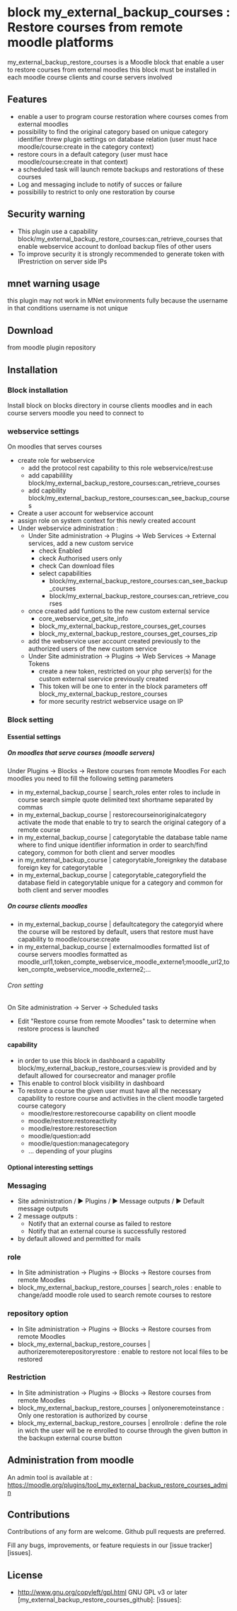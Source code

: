 # block my_external_backup_courses : Restore courses from remote moodle platforms

my_external_backup_restore_courses is a Moodle block that enable a user to restore courses from external moodles
this block must be installed in each moodle course clients and course servers involved

## Features
  * enable a user to program course restoration where courses comes from external moodles
  * possibility to find the original category based on unique category identifier threw plugin settings on database relation (user must hace moodle/course:create in the category context)
  * restore cours in a default category (user must hace moodle/course:create in that context)
  * a scheduled task will launch remote backups and restorations of these courses
  * Log and messaging include to notify of succes or failure
  * possibilily to restrict to only one restoration by course

## Security warning
* This plugin use a capability block/my_external_backup_restore_courses:can_retrieve_courses that enable webservice account to donload backup files of other users
* To improve security it is strongly recommended to generate token with IPrestriction on server side IPs

## mnet warning usage
this plugin may not work in MNet environments fully because the username in that conditions username is not unique

## Download

from moodle plugin repository

## Installation

### Block installation
Install block on blocks directory in course clients moodles and in each course servers moodle you need to connect to

### webservice settings
On moodles that serves courses
* create role for webservice
  * add the protocol rest capability to this role webservice/rest:use
  * add capabilility block/my_external_backup_restore_courses:can_retrieve_courses
  * add capbility block/my_external_backup_restore_courses:can_see_backup_courses
 * Create a user account for webservice account 
* assign role on system context for this newly created account
* Under webservice administration :
  * Under Site administration -> Plugins -> Web Services -> External services, add a new custom service
    * check Enabled
    * ckeck Authorised users only
    * check  Can download files
    * select capabilities
      * block/my_external_backup_restore_courses:can_see_backup_courses
      * block/my_external_backup_restore_courses:can_retrieve_courses
  * once created add funtions to the new custom external service
    * core_webservice_get_site_info
    * block_my_external_backup_restore_courses_get_courses
    * block_my_external_backup_restore_courses_get_courses_zip
  *  add the webservice user account created previously to the authorized users of the new custom service
  * Under Site administration -> Plugins -> Web Services -> Manage Tokens
    * create a new token, restricted on your php server(s) for the custom external sservice previously created
    * This token will be one to enter in the block parameters off block_my_external_backup_restore_courses
    * for more security restrict webservice usage on IP

### Block setting
#### Essential settings
##### On moodles that serve courses (moodle servers)

Under Plugins -> Blocks -> Restore courses from remote Moodles
For each moodles you need to fill the following setting parameters

  * in my_external_backup_course | search_roles enter roles to include in course search simple quote delimited text shortname separated by commas
  * in my_external_backup_course | restorecourseinoriginalcategory activate the mode that enable to try to search the original category of a remote course 
  * in my_external_backup_course | categorytable the database table name where to find unique identifier information in order to search/find category, common for both client and server moodles
  * in my_external_backup_course | categorytable_foreignkey the database foreign key for categorytable
  * in my_external_backup_course | categorytable_categoryfield the database field in categorytable unique for a category and common for both client and server moodles

##### On course clients moodles
  * in my_external_backup_course | defaultcategory the categoryid where the course will be restored by default, users that restore must have capability to moodle/course:create
  * in my_external_backup_course | externalmoodles formatted list of course servers moodles formatted as moodle_url1,token_compte_webservice_moodle_externe1;moodle_url2,token_compte_webservice_moodle_externe2;...

###### Cron setting 
On Site administration -> Server -> Scheduled tasks
* Edit "Restore course from remote Moodles" task to determine when restore process is launched

#### capability
* in order to use this block in dashboard a capability block/my_external_backup_restore_courses:view is provided and by default allowed for coursecreator and manager profile
* This enable to control block visibility in dashboard
* To restore a course the given user must have all the necessary capability to restore course and activities in the client moodle targeted course category
  * moodle/restore:restorecourse capability on client moodle
  * moodle/restore:restoreactivity
  * moodle/restore:restoresection
  * moodle/question:add
  * moodle/question:managecategory
  * ... depending of your plugins

#### Optional interesting settings
### Messaging
  * Site administration / ► Plugins / ► Message outputs / ► Default message outputs
  * 2 message outputs :
    * Notify that an external course as failed to restore
    * Notify that an external course is successfully restored
  * by default allowed and permitted for mails
  
### role
* In Site administration -> Plugins -> Blocks -> Restore courses from remote Moodles
* block_my_external_backup_restore_courses | search_roles : enable to change/add moodle role used to search remote courses to restore

### repository option
* In Site administration -> Plugins -> Blocks -> Restore courses from remote Moodles
* block_my_external_backup_restore_courses | authorizeremoterepositoryrestore : enable to restore not local files to be restored

### Restriction
* In Site administration -> Plugins -> Blocks -> Restore courses from remote Moodles
* block_my_external_backup_restore_courses | onlyoneremoteinstance : Only one restoration is authorized by course
* block_my_external_backup_restore_courses | enrollrole : define the role in wich the user will be re enrolled to course through the given button in the backupn external course button


## Administration from moodle
An admin tool is available at : 
https://moodle.org/plugins/tool_my_external_backup_restore_courses_admin

## Contributions

Contributions of any form are welcome. Github pull requests are preferred.

Fill any bugs, improvements, or feature requiests in our [issue tracker][issues].

## License
* http://www.gnu.org/copyleft/gpl.html GNU GPL v3 or later
[my_external_backup_restore_courses_github]: 
[issues]: 

